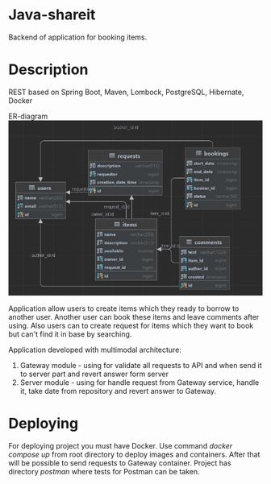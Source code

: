 # Java-shareit
Backend of application for booking items.

# Description
REST based on Spring Boot, Maven, Lombock, PostgreSQL, Hibernate, Docker

ER-diagram
![ER-diagram](ER%20diagram.JPG)

Application allow users to create items which they ready to borrow to another user.
Another user can book these items and leave comments after using. 
Also users can to create request for items which they want to book but can't find it in base by searching.

Application developed with multimodal architecture:
1) Gateway module - using for validate all requests to API and when send it to server part and revert answer form server
2) Server module - using for handle request from Gateway service, handle it, take date from repository and revert answer to Gateway.

# Deploying

For deploying project you must have Docker. Use command _docker compose up_ from root directory to deploy images and containers.
After that will be possible to send requests to Gateway container. Project has directory _postman_ where tests for Postman can be taken.